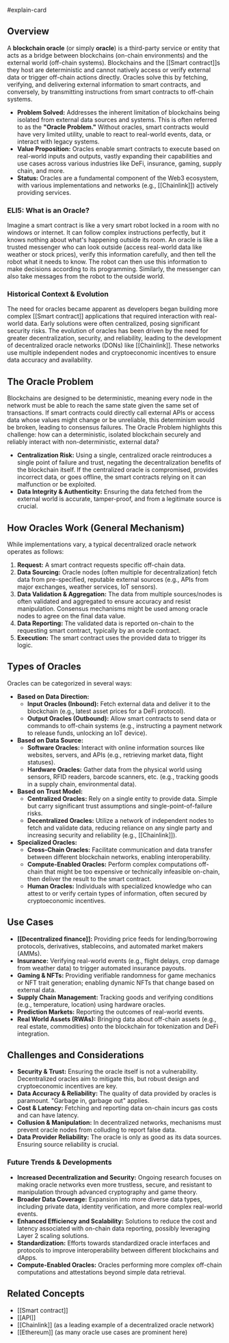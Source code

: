#explain-card

## Overview

A **blockchain oracle** (or simply **oracle**) is a third-party service or entity that acts as a bridge between blockchains (on-chain environments) and the external world (off-chain systems). Blockchains and the [[Smart contract]]s they host are deterministic and cannot natively access or verify external data or trigger off-chain actions directly. Oracles solve this by fetching, verifying, and delivering external information to smart contracts, and conversely, by transmitting instructions from smart contracts to off-chain systems.

- **Problem Solved:** Addresses the inherent limitation of blockchains being isolated from external data sources and systems. This is often referred to as the **"Oracle Problem."** Without oracles, smart contracts would have very limited utility, unable to react to real-world events, data, or interact with legacy systems.
- **Value Proposition:** Oracles enable smart contracts to execute based on real-world inputs and outputs, vastly expanding their capabilities and use cases across various industries like DeFi, insurance, gaming, supply chain, and more.
- **Status:** Oracles are a fundamental component of the Web3 ecosystem, with various implementations and networks (e.g., [[Chainlink]]) actively providing services.

### ELI5: What is an Oracle?

Imagine a smart contract is like a very smart robot locked in a room with no windows or internet. It can follow complex instructions perfectly, but it knows nothing about what's happening outside its room. An oracle is like a trusted messenger who can look outside (access real-world data like weather or stock prices), verify this information carefully, and then tell the robot what it needs to know. The robot can then use this information to make decisions according to its programming. Similarly, the messenger can also take messages from the robot to the outside world.

### Historical Context & Evolution

The need for oracles became apparent as developers began building more complex [[Smart contract]] applications that required interaction with real-world data. Early solutions were often centralized, posing significant security risks. The evolution of oracles has been driven by the need for greater decentralization, security, and reliability, leading to the development of decentralized oracle networks (DONs) like [[Chainlink]]. These networks use multiple independent nodes and cryptoeconomic incentives to ensure data accuracy and availability.

## The Oracle Problem

Blockchains are designed to be deterministic, meaning every node in the network must be able to reach the same state given the same set of transactions. If smart contracts could directly call external APIs or access data whose values might change or be unreliable, this determinism would be broken, leading to consensus failures. The Oracle Problem highlights this challenge: how can a deterministic, isolated blockchain securely and reliably interact with non-deterministic, external data?

- **Centralization Risk:** Using a single, centralized oracle reintroduces a single point of failure and trust, negating the decentralization benefits of the blockchain itself. If the centralized oracle is compromised, provides incorrect data, or goes offline, the smart contracts relying on it can malfunction or be exploited.
- **Data Integrity & Authenticity:** Ensuring the data fetched from the external world is accurate, tamper-proof, and from a legitimate source is crucial.

## How Oracles Work (General Mechanism)

While implementations vary, a typical decentralized oracle network operates as follows:

1.  **Request:** A smart contract requests specific off-chain data.
2.  **Data Sourcing:** Oracle nodes (often multiple for decentralization) fetch data from pre-specified, reputable external sources (e.g., APIs from major exchanges, weather services, IoT sensors).
3.  **Data Validation & Aggregation:** The data from multiple sources/nodes is often validated and aggregated to ensure accuracy and resist manipulation. Consensus mechanisms might be used among oracle nodes to agree on the final data value.
4.  **Data Reporting:** The validated data is reported on-chain to the requesting smart contract, typically by an oracle contract.
5.  **Execution:** The smart contract uses the provided data to trigger its logic.

## Types of Oracles

Oracles can be categorized in several ways:

- **Based on Data Direction:**
  - **Input Oracles (Inbound):** Fetch external data and deliver it to the blockchain (e.g., latest asset prices for a DeFi protocol).
  - **Output Oracles (Outbound):** Allow smart contracts to send data or commands to off-chain systems (e.g., instructing a payment network to release funds, unlocking an IoT device).
- **Based on Data Source:**
  - **Software Oracles:** Interact with online information sources like websites, servers, and APIs (e.g., retrieving market data, flight statuses).
  - **Hardware Oracles:** Gather data from the physical world using sensors, RFID readers, barcode scanners, etc. (e.g., tracking goods in a supply chain, environmental data).
- **Based on Trust Model:**
  - **Centralized Oracles:** Rely on a single entity to provide data. Simple but carry significant trust assumptions and single-point-of-failure risks.
  - **Decentralized Oracles:** Utilize a network of independent nodes to fetch and validate data, reducing reliance on any single party and increasing security and reliability (e.g., [[Chainlink]]).
- **Specialized Oracles:**
  - **Cross-Chain Oracles:** Facilitate communication and data transfer between different blockchain networks, enabling interoperability.
  - **Compute-Enabled Oracles:** Perform complex computations off-chain that might be too expensive or technically infeasible on-chain, then deliver the result to the smart contract.
  - **Human Oracles:** Individuals with specialized knowledge who can attest to or verify certain types of information, often secured by cryptoeconomic incentives.

## Use Cases

- **[[Decentralized finance]]:** Providing price feeds for lending/borrowing protocols, derivatives, stablecoins, and automated market makers (AMMs).
- **Insurance:** Verifying real-world events (e.g., flight delays, crop damage from weather data) to trigger automated insurance payouts.
- **Gaming & NFTs:** Providing verifiable randomness for game mechanics or NFT trait generation; enabling dynamic NFTs that change based on external data.
- **Supply Chain Management:** Tracking goods and verifying conditions (e.g., temperature, location) using hardware oracles.
- **Prediction Markets:** Reporting the outcomes of real-world events.
- **Real World Assets (RWAs):** Bringing data about off-chain assets (e.g., real estate, commodities) onto the blockchain for tokenization and DeFi integration.

## Challenges and Considerations

- **Security & Trust:** Ensuring the oracle itself is not a vulnerability. Decentralized oracles aim to mitigate this, but robust design and cryptoeconomic incentives are key.
- **Data Accuracy & Reliability:** The quality of data provided by oracles is paramount. "Garbage in, garbage out" applies.
- **Cost & Latency:** Fetching and reporting data on-chain incurs gas costs and can have latency.
- **Collusion & Manipulation:** In decentralized networks, mechanisms must prevent oracle nodes from colluding to report false data.
- **Data Provider Reliability:** The oracle is only as good as its data sources. Ensuring source reliability is crucial.

### Future Trends & Developments

- **Increased Decentralization and Security:** Ongoing research focuses on making oracle networks even more trustless, secure, and resistant to manipulation through advanced cryptography and game theory.
- **Broader Data Coverage:** Expansion into more diverse data types, including private data, identity verification, and more complex real-world events.
- **Enhanced Efficiency and Scalability:** Solutions to reduce the cost and latency associated with on-chain data reporting, possibly leveraging Layer 2 scaling solutions.
- **Standardization:** Efforts towards standardized oracle interfaces and protocols to improve interoperability between different blockchains and dApps.
- **Compute-Enabled Oracles:** Oracles performing more complex off-chain computations and attestations beyond simple data retrieval.

## Related Concepts

- [[Smart contract]]
- [[API]]
- [[Chainlink]] (as a leading example of a decentralized oracle network)
- [[Ethereum]] (as many oracle use cases are prominent here)
